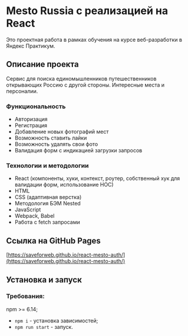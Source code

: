 # Mesto Russia с реализацией на React
Это проектная работа в рамках обучения на курсе веб-разработки в Яндекс Практикум.

## Описание проекта
Сервис для поиска единомышленников путешественников открывающих Россию с другой стороны. Интересные места и персоналии.

### Функциональность
* Авторизация
* Регистрация
* Добавление новых фотографий мест
* Возможность ставить лайки
* Возможность удалять свои фото
* Валидация форм с индикацией загрузки запросов

### Технологии и методологии

* React (компоненты, хуки, контекст, роутер, собственный хук для валидации форм, использование HOC)
* HTML
* CSS (адаптивная верстка)
* Методология БЭМ Nested
* JavaScript
* Webpack, Babel
* Работа с fetch запросами

## Ссылка на GitHub Pages
[https://saveforweb.github.io/react-mesto-auth/](https://saveforweb.github.io/react-mesto-auth/)

## Установка и запуск

### Требования:

npm >= 6.14;

* `npm i` - установка зависимостей;
* `npm run start` - запуск.
